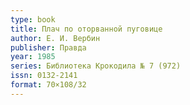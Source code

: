 ```yaml
---
type: book
title: Плач по оторванной пуговице
author: Е. И. Вербин
publisher: Правда
year: 1985
series: Библиотека Крокодила № 7 (972)
issn: 0132-2141
format: 70×108/32
---
```

